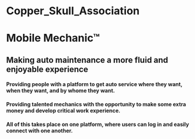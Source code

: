 # Copper_Skull_Association

# Mobile Mechanic™ 

## Making auto maintenance a more fluid and enjoyable experience

#### Providing people with a platform to get auto service where they want, when they want, and by whome they want.

#### Providing talented mechanics with the opportunity to make some extra money and develop critical work experience.

#### All of this takes place on one platform, where users can log in and easily connect with one another.


